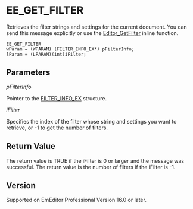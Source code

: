# EE\_GET\_FILTER

Retrieves the filter strings and settings for the current document. You can send this message explicitly or use
the [Editor\_GetFilter](../macro/editor_filter) inline function.

```
EE_GET_FILTER
wParam = (WPARAM) (FILTER_INFO_EX*) pFilterInfo;
lParam = (LPARAM)(int)iFilter;
```

## Parameters

_pFilterInfo_

Pointer to the [FILTER\_INFO\_EX](../structure/filter_info_ex) structure.

_iFilter_

Specifies the index of the filter whose string and settings you want to retrieve, or -1 to get the number of filters.

## Return Value

The return value
is TRUE if the iFilter is 0 or larger and the message was successful. The return value is the number of filters if the iFilter is -1.

## Version

Supported on EmEditor Professional Version 16.0 or later.
